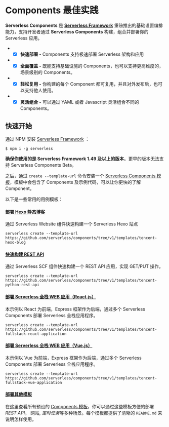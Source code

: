 <!--
title: Serverless - Components 最佳实践
menuText: Components 最佳实践
layout: Doc
-->

# Components 最佳实践

**Serverless Components** 是 **[Serverless Framework](https://github.com/serverless/serverless/blob/main/README_CN.md)** 重磅推出的基础设置编排能力，支持开发者通过 **Serverless Components** 构建，组合并部署你的 Serverless 应用。

- - [x] **快速部署 -** Components 支持极速部署 Serverless 架构和应用
- - [x] **全面覆盖 -** 既能支持基础设施的 Components，也可以支持更高维度的，场景级别的 Components。
- - [x] **轻松复用 -** 你构建的每个 Component 都可复用，并且对外发布后，也可以支持他人使用。
- - [x] **灵活组合 -** 可以通过 YAML 或者 Javascript 灵活组合不同的 Components。

## 快速开始

通过 NPM 安装 [Serverless Framework](https://www.github.com/serverless/serverless) ：

```console
$ npm i -g serverless
```

**确保你使用的是 Serverless Framework 1.49 及以上的版本**。更早的版本无法支持 Serverless Components Beta。

之后，通过 `create --template-url` 命令安装一个 [Serverless Components 模板](./templates)，模板中会包含了 Components 及示例代码，可以让你更快的了解 Component。

以下是一些常用的用例模板：

#### [部署 Hexo 静态博客](./tencent-hexo.md)

通过 Serverless Website 组件快速构建一个 Serverless Hexo 站点

```shell
serverless create --template-url https://github.com/serverless/components/tree/v1/templates/tencent-hexo-blog
```

#### [快速构建 REST API](./tencent-rest-api.md)

通过 Serverless SCF 组件快速构建一个 REST API 应用，实现 GET/PUT 操作。

```shell
serverless create --template-url https://github.com/serverless/components/tree/v1/templates/tencent-python-rest-api
```

#### [部署 Serverless 全栈 WEB 应用（React.js）](./tencent-react-full-stack.md)

本示例以 React 为前端，Express 框架作为后端，通过多个 Serverless Components 部署 Serverless 全栈应用程序。

```shell
serverless create --template-url https://github.com/serverless/components/tree/v1/templates/tencent-fullstack-react-application
```

#### [部署 Serverless 全栈 WEB 应用（Vue.js）](./tencent-vue-full-stack.md)

本示例以 Vue 为前端，Express 框架作为后端，通过多个 Serverless Components 部署 Serverless 全栈应用程序。

```shell
serverless create --template-url https://github.com/serverless/components/tree/v1/templates/tencent-fullstack-vue-application
```

#### [部署其他模板](https://github.com/serverless/components/tree/v1/templates)

在这里查看所有预设的 [Components 模板](https://github.com/serverless/components/tree/v1/templates)，你可以通过这些模板方便的部署*REST API*， 网站, *定时任务*等多种场景。每个模板都提供了清晰的 `README.md` 来说明怎样使用。
